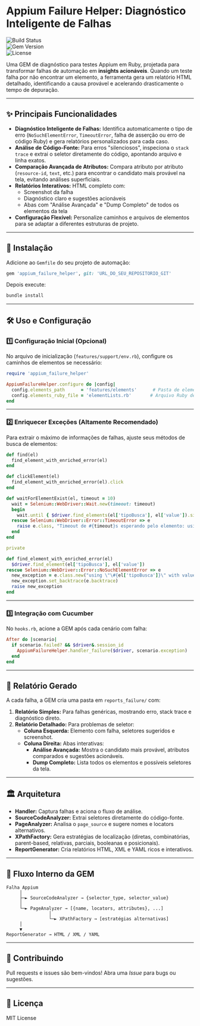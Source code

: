 
# Appium Failure Helper: Diagnóstico Inteligente de Falhas

![Build Status](https://img.shields.io/badge/build-passing-brightgreen)  
![Gem Version](https://badge.fury.io/rb/appium_failure_helper.svg)  
![License](https://img.shields.io/badge/license-MIT-lightgrey)  

Uma GEM de diagnóstico para testes Appium em Ruby, projetada para transformar falhas de automação em **insights acionáveis**. Quando um teste falha por não encontrar um elemento, a ferramenta gera um relatório HTML detalhado, identificando a causa provável e acelerando drasticamente o tempo de depuração.

---

## ✨ Principais Funcionalidades

- **Diagnóstico Inteligente de Falhas:** Identifica automaticamente o tipo de erro (`NoSuchElementError`, `TimeoutError`, falha de asserção ou erro de código Ruby) e gera relatórios personalizados para cada caso.  
- **Análise de Código-Fonte:** Para erros "silenciosos", inspeciona o `stack trace` e extrai o seletor diretamente do código, apontando arquivo e linha exatos.  
- **Comparação Avançada de Atributos:** Compara atributo por atributo (`resource-id`, `text`, etc.) para encontrar o candidato mais provável na tela, evitando análises superficiais.  
- **Relatórios Interativos:** HTML completo com:
  - Screenshot da falha  
  - Diagnóstico claro e sugestões acionáveis  
  - Abas com "Análise Avançada" e "Dump Completo" de todos os elementos da tela  
- **Configuração Flexível:** Personalize caminhos e arquivos de elementos para se adaptar a diferentes estruturas de projeto.

---

## 🚀 Instalação

Adicione ao `Gemfile` do seu projeto de automação:

```ruby
gem 'appium_failure_helper', git: 'URL_DO_SEU_REPOSITORIO_GIT'
```

Depois execute:

```sh
bundle install
```

---

## 🛠️ Uso e Configuração

### 1️⃣ Configuração Inicial (Opcional)

No arquivo de inicialização (`features/support/env.rb`), configure os caminhos de elementos se necessário:

```ruby
require 'appium_failure_helper'

AppiumFailureHelper.configure do |config|
  config.elements_path      = 'features/elements'      # Pasta de elementos
  config.elements_ruby_file = 'elementLists.rb'       # Arquivo Ruby de elementos
end
```

---

### 2️⃣ Enriquecer Exceções (Altamente Recomendado)

Para extrair o máximo de informações de falhas, ajuste seus métodos de busca de elementos:

```ruby
def find(el)
  find_element_with_enriched_error(el)
end

def clickElement(el)
  find_element_with_enriched_error(el).click
end

def waitForElementExist(el, timeout = 10)
  wait = Selenium::WebDriver::Wait.new(timeout: timeout)
  begin
    wait.until { $driver.find_elements(el['tipoBusca'], el['value']).size > 0 }
  rescue Selenium::WebDriver::Error::TimeoutError => e
    raise e.class, "Timeout de #{timeout}s esperando pelo elemento: using \"\#{el['tipoBusca']}\" with value \"\#{el['value']}\""
  end
end

private

def find_element_with_enriched_error(el)
  $driver.find_element(el['tipoBusca'], el['value'])
rescue Selenium::WebDriver::Error::NoSuchElementError => e
  new_exception = e.class.new("using \"\#{el['tipoBusca']}\" with value \"\#{el['value']}\"")
  new_exception.set_backtrace(e.backtrace)
  raise new_exception
end
```

---

### 3️⃣ Integração com Cucumber

No `hooks.rb`, acione a GEM após cada cenário com falha:

```ruby
After do |scenario|
  if scenario.failed? && $driver&.session_id
    AppiumFailureHelper.handler_failure($driver, scenario.exception)
  end
end
```

---

## 📄 Relatório Gerado

A cada falha, a GEM cria uma pasta em `reports_failure/` com:

1. **Relatório Simples:** Para falhas genéricas, mostrando erro, stack trace e diagnóstico direto.  
2. **Relatório Detalhado:** Para problemas de seletor:
   - **Coluna Esquerda:** Elemento com falha, seletores sugeridos e screenshot.  
   - **Coluna Direita:** Abas interativas:
     - **Análise Avançada:** Mostra o candidato mais provável, atributos comparados e sugestões acionáveis.  
     - **Dump Completo:** Lista todos os elementos e possíveis seletores da tela.

---

## 🏛️ Arquitetura

- **Handler:** Captura falhas e aciona o fluxo de análise.  
- **SourceCodeAnalyzer:** Extrai seletores diretamente do código-fonte.  
- **PageAnalyzer:** Analisa o `page_source` e sugere nomes e locators alternativos.  
- **XPathFactory:** Gera estratégias de localização (diretas, combinatórias, parent-based, relativas, parciais, booleanas e posicionais).  
- **ReportGenerator:** Cria relatórios HTML, XML e YAML ricos e interativos.

---

## 🔄 Fluxo Interno da GEM

```
Falha Appium
     │
     ├─► SourceCodeAnalyzer → {selector_type, selector_value}
     │
     └─► PageAnalyzer → [{name, locators, attributes}, ...]
                │
                └─► XPathFactory → [estratégias alternativas]
     │
     ▼
ReportGenerator → HTML / XML / YAML
```

---

## 🤝 Contribuindo

Pull requests e issues são bem-vindos! Abra uma *Issue* para bugs ou sugestões.

---

## 📜 Licença

MIT License
